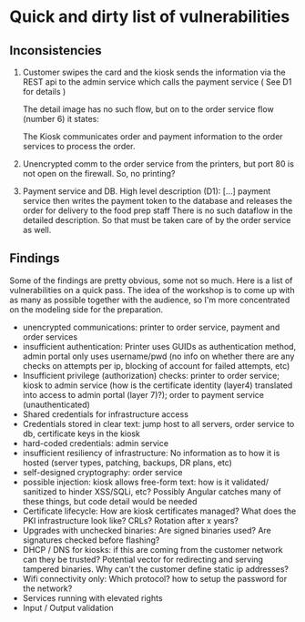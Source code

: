 # Quick and dirty list of vulnerabilities

## Inconsistencies

1. Customer swipes the card and the kiosk sends the information via the REST api to the admin service which calls the payment service ( See D1 for details )

    The detail image has no such flow, but on to the order service flow (number 6) it states:

    The Kiosk communicates order and payment information to the order services to process the order.

2. Unencrypted comm to the order service from the printers, but port 80 is not open on the firewall. So, no printing?

3. Payment service and DB. High level description (D1): [...] payment service then writes the payment token to the database and releases the order for delivery to the food prep staff
There is no such dataflow in the detailed description. So that must be taken care of by the order service as well.

## Findings

Some of the findings are pretty obvious, some not so much. Here is a list of vulnerabilities on a quick pass. The idea of the workshop is to come up with as many as possible together with the audience, so I'm more concentrated on the modeling side for the preparation.

* unencrypted communications: printer to order service, payment and order services
* insufficient authentication: Printer uses GUIDs as authentication method, admin portal only uses username/pwd (no info on whether there are any checks on attempts per ip, blocking of account for failed attempts, etc)
* Insufficient privilege (authorization) checks: printer to order service; kiosk to admin service (how is the certificate identity (layer4) translated into access to admin portal (layer 7)?); order to payment service (unauthenticated)
* Shared credentials for infrastructure access
* Credentials stored in clear text: jump host to all servers, order service to db, certificate keys in the kiosk
* hard-coded credentials: admin service
* insufficient resiliency of infrastructure: No information as to how it is hosted (server types, patching, backups, DR plans, etc)
* self-designed cryptography: order service
* possible injection: kiosk allows free-form text: how is it validated/ sanitized to hinder XSS/SQLi, etc? Possibly Angular catches many of these things, but code detail would be needed
* Certificate lifecycle:  How are kiosk certificates managed? What does the PKI infrastructure look like? CRLs? Rotation after x years?
* Upgrades with unchecked binaries: Are signed binaries used? Are signatures checked before flashing?
* DHCP / DNS for kiosks: if this are coming from the customer network can they be trusted? Potential vector for redirecting and serving tampered binaries. Why can't the customer define static ip addresses?
* Wifi connectivity only: Which protocol? how to setup the password for the network?
* Services running with elevated rights
* Input / Output validation
